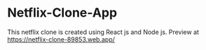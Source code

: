 # Netflix-Clone-App
This netflix clone is created using React js and Node js.
Preview at    https://netflix-clone-89853.web.app/
